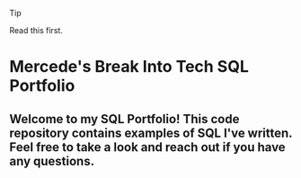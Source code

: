 >[!TIP]
>Read this first.


# Mercede's Break Into Tech SQL Portfolio

## Welcome to my SQL Portfolio! This code repository contains examples of SQL I've written. Feel free to take a look and reach out if you have any questions.

